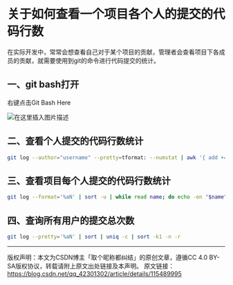 # 关于如何查看一个项目各个人的提交的代码行数

在实际开发中，常常会想查看自己对于某个项目的贡献，管理者会查看项目下各成员的贡献，就需要使用到git的命令进行代码提交的统计。

## 一、git bash打开

右键点击Git Bash Here

![在这里插入图片描述](https://img-blog.csdnimg.cn/20210407163853841.png?x-oss-process=image/watermark,type_ZmFuZ3poZW5naGVpdGk,shadow_10,text_aHR0cHM6Ly9ibG9nLmNzZG4ubmV0L3FxXzQyMzAxMzAy,size_16,color_FFFFFF,t_70)

## 二、查看个人提交的代码行数统计

``` bash
git log --author="username" --pretty=tformat: --numstat | awk '{ add += $1; subs += $2; loc += $1 - $2 } END { printf "added lines: %s, removed lines: %s, total lines: %s\n", add, subs, loc }' -
```

## 三、查看项目每个人提交的代码行数统计

```bash 
git log --format='%aN' | sort -u | while read name; do echo -en "$name\t"; git log --author="$name" --pretty=tformat: --numstat | awk '{ add += $1; subs += $2; loc += $1 - $2 } END { printf "added lines: %s, removed lines: %s, total lines: %s\n", add, subs, loc }' -; done
```

## 四、查询所有用户的提交总次数

``` bash
git log --pretty='%aN' | sort | uniq -c | sort -k1 -n -r
```

----

版权声明：本文为CSDN博主「取个昵称都纠结」的原创文章，遵循CC 4.0 BY-SA版权协议，转载请附上原文出处链接及本声明。
原文链接：https://blog.csdn.net/qq_42301302/article/details/115489995